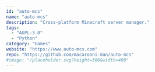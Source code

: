 ```yaml
---
id: "auto-mcs"
name: "auto-mcs"
description: "Cross-platform Minecraft server manager."
tags:
  - "AGPL-3.0"
  - "Python"
category: "Games"
website: "https://www.auto-mcs.com"
repo: "https://github.com/macarooni-man/auto-mcs"
#image: "/placeholder.svg?height=300&width=400"
---
```


